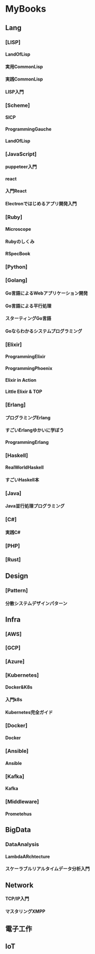 MyBooks
=======
## Lang
### [LISP]
#### LandOfLisp
#### 実用CommonLisp
#### 実践CommonLisp
#### LISP入門
### [Scheme]
#### SICP
#### ProgrammingGauche
#### LandOfLisp
### [JavaScript]
#### puppeteer入門
#### react
#### 入門React
#### Electronではじめるアプリ開発入門
### [Ruby]
#### Microscope
#### Rubyのしくみ
#### RSpecBook
### [Python]
### [Golang]
#### Go言語によるWebアプリケーション開発
#### Go言語による平行処理
#### スターティングGo言語
#### Goならわかるシステムプログラミング
### [Elixir]
#### ProgrammingElixir
#### ProgrammingPhoenix
#### Elixir in Action
#### Little Elixir & TOP
### [Erlang]
#### プログラミングErlang
#### すごいErlangゆかいに学ぼう
#### ProgrammingErlang
### [Haskell]
#### RealWorldHaskell
#### すごいHaskell本
### [Java]
#### Java並行処理プログラミング
### [C#]
#### 実践C#
### [PHP]
### [Rust]
## Design
### [Pattern]
#### 分散システムデザインパターン
## Infra
### [AWS]
### [GCP]
### [Azure]
### [Kubernetes]
#### Docker&K8s
#### 入門k8s
#### Kubernetes完全ガイド
### [Docker]
#### Docker
### [Ansible]
#### Ansible
### [Kafka]
#### Kafka
### [Middleware]
#### Prometehus
## BigData
### DataAnalysis
#### LambdaARchtecture
#### スケーラブルリアルタイムデータ分析入門
## Network
#### TCP/IP入門
#### マスタリングXMPP
## 電子工作
## IoT
